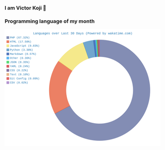 ### I am Victor Koji 👋


### Programming language of my month 

<img src="https://github.com/victorkoji/victorkoji/blob/main/codeStat.svg" alt="My Coding Activity"/>

<!--
**victorkoji/victorkoji** is a ✨ _special_ ✨ repository because its `README.md` (this file) appears on your GitHub profile.

Here are some ideas to get you started:

- 🔭 I’m currently working on ...
- 🌱 I’m currently learning ...
- 👯 I’m looking to collaborate on ...
- 🤔 I’m looking for help with ...
- 💬 Ask me about ...
- 📫 How to reach me: ...
- 😄 Pronouns: ...
- ⚡ Fun fact: ...
-->
